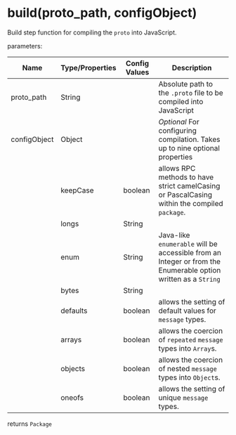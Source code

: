 # build(proto_path, configObject)
Build step function for compiling the `proto` into JavaScript.

parameters:

| Name         | Type/Properties | Config Values    | Description                                                                                                   |
|--------------|-----------------|------------------|---------------------------------------------------------------------------------------------------------------|
| proto_path   | String          |                  | Absolute path to the `.proto` file to be compiled into JavaScript                                             |
| configObject | Object          |                  | *Optional* For configuring compilation. Takes up to nine optional properties                                             |
|              | keepCase        | boolean          | allows RPC methods to have strict camelCasing or PascalCasing within the compiled `package`.                  |
|              | longs           | String || Number | `int64`s, `uint64`s, `sint64`s, and `fixed64`s will be coerced into a `String` or a `Number`.                 |
|              | enum            | String           | Java-like `enumerable` will be accessible from an Integer or from the Enumerable option written as a `String` |
|              | bytes           | String || Array  | gRPC `byteStrings` will be coerced into a `String` or an `Array`.                                             |
|              | defaults        | boolean          | allows the setting of default values for `message` types.                                                     |
|              | arrays          | boolean          | allows the coercion of `repeated` `message` types into `Array`s.                                              |
|              | objects         | boolean          | allows the coercion of nested `message` types into `Object`s.                                                 |
|              | oneofs          | boolean          | allows the setting of unique `message` types.                                                                 |

returns `Package`